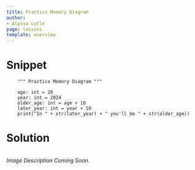 ```yaml
---
title: Practice Memory Diagram
author:
- Alyssa Lytle
page: lessons
template: overview
---
```


# Snippet

<pre>
<code class="python">    """ Practice Memory Diagram """

    age: int = 20
    year: int = 2024
    older_age: int = age + 10
    later_year: int = year + 10
    print("In " + str(later_year) + " you'll be " + str(older_age))
</code></pre>

# Solution
<img class="img-fluid" src="/static/assets/sp24/basic-03-sol.png" alt=""  /> 



*Image Description Coming Soon.* 
